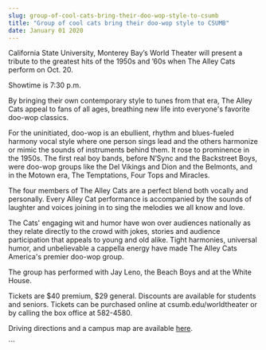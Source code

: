 ```yaml
---
slug: group-of-cool-cats-bring-their-doo-wop-style-to-csumb
title: "Group of cool cats bring their doo-wop style to CSUMB"
date: January 01 2020
---
```


 
<p>
  California State University, Monterey Bay’s World Theater will present a
  tribute to the greatest hits of the 1950s and ’60s when The Alley Cats perform
  on Oct. 20.
</p>
<p>Showtime is 7:30 p.m.</p>
<p>
  By bringing their own contemporary style to tunes from that era, The Alley
  Cats appeal to fans of all ages, breathing new life into everyone's favorite
  doo-wop classics.
</p>
<p>
  For the uninitiated, doo-wop is an ebullient, rhythm and blues-fueled harmony
  vocal style where one person sings lead and the others harmonize or mimic the
  sounds of instruments behind them. It rose to prominence in the 1950s. The
  first real boy bands, before N’Sync and the Backstreet Boys, were doo-wop
  groups like the Del Vikings and Dion and the Belmonts, and in the Motown era,
  The Temptations, Four Tops and Miracles.
</p>
<p>
  The four members of The Alley Cats are a perfect blend both vocally and
  personally. Every Alley Cat performance is accompanied by the sounds of
  laughter and voices joining in to sing the melodies we all know and love.
</p>
<p>
  The Cats' engaging wit and humor have won over audiences nationally as they
  relate directly to the crowd with jokes, stories and audience participation
  that appeals to young and old alike. Tight harmonies, universal humor, and
  unbelievable a cappella energy have made The Alley Cats America's premier
  doo-wop group.
</p>
<p>
  The group has performed with Jay Leno, the Beach Boys and at the White House.
</p>
<p>
  Tickets are $40 premium, $29 general. Discounts are available for students and
  seniors. Tickets can be purchased online at csumb.edu/worldtheater or by
  calling the box office at 582-4580.
</p>
<p>
  Driving directions and a campus map are available
  <a href="https://csumb.edu/map">here</a>.
</p>
```

